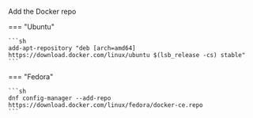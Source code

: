 Add the Docker repo

=== "Ubuntu"

    ```sh
    add-apt-repository "deb [arch=amd64] https://download.docker.com/linux/ubuntu $(lsb_release -cs) stable"
    ```

=== "Fedora"

    ```sh
    dnf config-manager --add-repo https://download.docker.com/linux/fedora/docker-ce.repo
    ```
